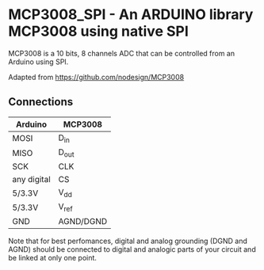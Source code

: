 # MCP3008_SPI - An ARDUINO library MCP3008 using native SPI


MCP3008 is a 10 bits, 8 channels ADC that can be controlled from an Arduino using SPI.

Adapted from https://github.com/nodesign/MCP3008

## Connections

Arduino | MCP3008
------- | -------
MOSI    | D<sub>in</sub>
MISO    | D<sub>out</sub>
SCK     | CLK
any digital | CS
5/3.3V  | V<sub>dd</sub>
5/3.3V   | V<sub>ref</ref>
GND  | AGND/DGND

Note that for best perfomances, digital and analog grounding (DGND and AGND) should be connected to digital and analogic parts of your circuit and be linked at only one point.
